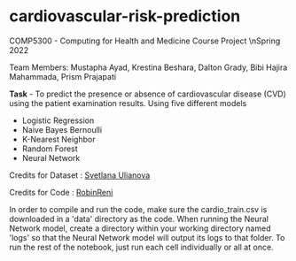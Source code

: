 # cardiovascular-risk-prediction
COMP5300 - Computing for Health and Medicine Course Project
\nSpring 2022

Team Members: Mustapha Ayad, Krestina Beshara, Dalton Grady, Bibi Hajira Mahammada, Prism Prajapati

**Task** - To predict the presence or absence of cardiovascular disease (CVD) using the patient examination results. Using five different models
* Logistic Regression
* Naive Bayes Bernoulli
* K-Nearest Neighbor
* Random Forest
* Neural Network

Credits for Dataset : [Svetlana Ulianova](https://www.kaggle.com/sulianova)

Credits for Code : [RobinReni](https://www.kaggle.com/robinreni)

In order to compile and run the code, make sure the cardio_train.csv is downloaded in a 'data' directory as the code. When running the Neural Network model, create a directory within your working directory named 'logs' so that the Neural Network model  will output its logs to that folder. To run the rest of the notebook, just run each cell individually or all at once.

